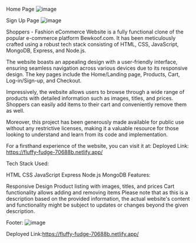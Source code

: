 Home Page
![image](https://github.com/Shubham-Pilane/fresh-dinosaurs-7507/assets/121308110/4de70c11-beb7-44c0-89d7-366fc45bfc22)

Sign Up Page
![image](https://github.com/Shubham-Pilane/fresh-dinosaurs-7507/assets/121308110/87c2b2f3-3cb4-47c0-9d27-3b4c7802a0e0)



Shoppers - Fashion eCommerce Website is a fully functional clone of the popular e-commerce platform Bewkoof.com. It has been meticulously crafted using a robust tech stack consisting of HTML, CSS, JavaScript, MongoDB, Express, and Node.js.

The website boasts an appealing design with a user-friendly interface, ensuring seamless navigation across various devices due to its responsive design. The key pages include the Home/Landing page, Products, Cart, Log-in/Sign-up, and Checkout.

Impressively, the website allows users to browse through a wide range of products with detailed information such as images, titles, and prices. Shoppers can easily add items to their cart and conveniently remove them as well.

Moreover, this project has been generously made available for public use without any restrictive licenses, making it a valuable resource for those looking to understand and learn from its code and implementation.

For a firsthand experience of the website, you can visit it at: 
Deployed Link: https://fluffy-fudge-70688b.netlify.app/

Tech Stack Used:

HTML
CSS
JavaScript
Express
Node.js
MongoDB
Features:



Responsive Design
Product listing with images, titles, and prices
Cart functionality allows adding and removing items
Please note that as this is a description based on the provided information, the actual website's content and functionality might be subject to updates or changes beyond the given description.

Footer:
![image](https://github.com/Shubham-Pilane/fresh-dinosaurs-7507/assets/121308110/eeabce3f-c55a-4f41-9c5f-79624487ac1d)


Deployed Link:https://fluffy-fudge-70688b.netlify.app/
